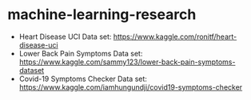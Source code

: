 # machine-learning-research  
- Heart Disease UCI Data set: https://www.kaggle.com/ronitf/heart-disease-uci
- Lower Back Pain Symptoms Data set: https://www.kaggle.com/sammy123/lower-back-pain-symptoms-dataset  
- Covid-19 Symptoms Checker Data set: https://www.kaggle.com/iamhungundji/covid19-symptoms-checker
